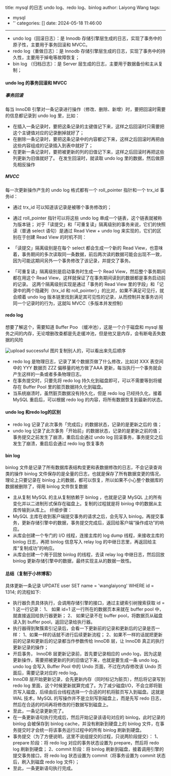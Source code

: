 title: mysql 的日志 undo log、redo log、binlog
author: Laiyong Wang
tags:
  - mysql
  - ''
categories: []
date: 2024-05-18 11:46:00
---
- undo log（回滚日志）：是 Innodb 存储引擎层生成的日志，实现了事务中的原子性，主要用于事务回滚和 MVCC。
- redo log（重做日志）：是 Innodb 存储引擎层生成的日志，实现了事务中的持久性，主要用于掉电等故障恢复；
- bin log （归档日志）：是 Server 层生成的日志，主要用于数据备份和主从复制；

#### undo log 的事务回滚和 MVCC
  ##### 事务回滚
  每当 InnoDB 引擎对一条记录进行操作（修改、删除、新增）时，要把回滚时需要的信息都记录到 undo log 里，比如：
  - 在插入一条记录时，要把这条记录的主键值记下来，这样之后回滚时只需要把这个主键值对应的记录删掉就好了；
  - 在删除一条记录时，要把这条记录中的内容都记下来，这样之后回滚时再把由这些内容组成的记录插入到表中就好了；
  - 在更新一条记录时，要把被更新的列的旧值记下来，这样之后回滚时再把这些列更新为旧值就好了。
  在发生回滚时，就读取 undo log 里的数据，然后做原先相反操作
  
  ##### MVCC
  每一次更新操作产生的 undo log 格式都有一个 roll_pointer 指针和一个 trx_id 事务id：
  - 通过 trx_id 可以知道该记录是被哪个事务修改的；
  - 通过 roll_pointer 指针可以将这些 undo log 串成一个链表，这个链表就被称为版本链；
  对于「读提交」和「可重复读」隔离级别的事务来说，它们的快照读（普通 select 语句）是通过 Read View + undo log 来实现的，它们的区别在于创建 Read View 的时机不同：

  - 「读提交」隔离级别是在每个 select 都会生成一个新的 Read View，也意味着，事务期间的多次读取同一条数据，前后两次读的数据可能会出现不一致，因为可能这期间另外一个事务修改了该记录，并提交了事务。
  - 「可重复读」隔离级别是启动事务时生成一个 Read View，然后整个事务期间都在用这个 Read View，这样就保证了在事务期间读到的数据都是事务启动前的记录。
  这两个隔离级别实现是通过「事务的 Read View 里的字段」和「记录中的两个隐藏列（trx_id 和 roll_pointer）」的比对，如果不满足可见行，就会顺着 undo log 版本链里找到满足其可见性的记录，从而控制并发事务访问同一个记录时的行为，这就叫 MVCC（多版本并发控制）
  
#### redo log
  想要了解这个，需要知道 Buffer Poo （缓冲池），这是一个介于磁盘和 mysql 服务之间的内存，无论增删改查都是先走缓冲池，但是他又是内存，会有断电丢失数据的风险
  
![upload successful](/images/pasted-41.png)
  图片复制别人的，可以看出来先后顺序
  - redo log 是物理日志，记录了某个数据页做了什么修改，比如对 XXX 表空间中的 YYY 数据页 ZZZ 偏移量的地方做了AAA 更新，每当执行一个事务就会产生这样的一条或者多条物理日志。
  - 在事务提交时，只要先将 redo log 持久化到磁盘即可，可以不需要等到将缓存在 Buffer Pool 里的脏页数据持久化到磁盘。
  - 当系统崩溃时，虽然脏页数据没有持久化，但是 redo log 已经持久化，接着 MySQL 重启后，可以根据 redo log 的内容，将所有数据恢复到最新的状态。
  
#### undo log 和redo log的区别

  - redo log 记录了此次事务「完成后」的数据状态，记录的是更新之后的 值；
  - undo log 记录了此次事务「开始前」的数据状态，记录的是更新之前的值；
  事务提交之前发生了崩溃，重启后会通过 undo log 回滚事务，事务提交之后发生了崩溃，重启后会通过 redo log 恢复事务
  
#### bin log
  binlog 文件是记录了所有数据库表结构变更和表数据修改的日志，不会记录查询类的操作
  binlog 文件保存的是全量的日志，也就是保存了所有数据变更的情况，理论上只要记录在 binlog 上的数据，都可以恢复，所以如果不小心整个数据库的数据被删除了，得用 binlog 文件恢复数据
  
  - 主从复制
  MySQL 的主从复制依赖于 binlog ，也就是记录 MySQL 上的所有变化并以二进制形式保存在磁盘上。复制的过程就是将 binlog 中的数据从主库传输到从库上。
  纤细步骤：
  - MySQL 主库在收到客户端提交事务的请求之后，会先写入 binlog，再提交事务，更新存储引擎中的数据，事务提交完成后，返回给客户端“操作成功”的响应。
  - 从库会创建一个专门的 I/O 线程，连接主库的 log dump 线程，来接收主库的 binlog 日志，再把 binlog 信息写入 relay log 的中继日志里，再返回给主库“复制成功”的响应。
  - 从库会创建一个用于回放 binlog 的线程，去读 relay log 中继日志，然后回放 binlog 更新存储引擎中的数据，最终实现主从的数据一致性。
  
#### 总结（复制于小林博客）
  具体更新一条记录 UPDATE user SET name = 'wanglaiyong' WHERE id = 1314; 的流程如下:

  - 执行器负责具体执行，会调用存储引擎的接口，通过主键索引树搜索获取 id = 1 这一行记录：
  1、 如果 id=1 这一行所在的数据页本来就在 buffer pool 中，就直接返回给执行器更新；
  2、 如果记录不在 buffer pool，将数据页从磁盘读入到 buffer pool，返回记录给执行器。
  - 执行器得到聚簇索引记录后，会看一下更新前的记录和更新后的记录是否一样：
  1、如果一样的话就不进行后续更新流程；
  2、如果不一样的话就把更新前的记录和更新后的记录都当作参数传给 InnoDB 层，让 InnoDB 真正的执行更新记录的操作；
  - 开启事务， InnoDB 层更新记录前，首先要记录相应的 undo log，因为这是更新操作，需要把被更新的列的旧值记下来，也就是要生成一条 undo log，undo log 会写入 Buffer Pool 中的 Undo 页面，不过在内存修改该 Undo 页面后，需要记录对应的 redo log。
  - InnoDB 层开始更新记录，会先更新内存（同时标记为脏页），然后将记录写到 redo log 里面，这个时候更新就算完成了。为了减少磁盘I/O，不会立即将脏页写入磁盘，后续由后台线程选择一个合适的时机将脏页写入到磁盘。这就是 WAL 技术，MySQL 的写操作并不是立刻写到磁盘上，而是先写 redo 日志，然后在合适的时间再将修改的行数据写到磁盘上。
  - 至此，一条记录更新完了。
  - 在一条更新语句执行完成后，然后开始记录该语句对应的 binlog，此时记录的 binlog 会被保存到 binlog cache，并没有刷新到硬盘上的 binlog 文件，在事务提交时才会统一将该事务运行过程中的所有 binlog 刷新到硬盘。
  - 事务提交（为了方便说明，这里不说组提交的过程，只说两阶段提交）：
  1、prepare 阶段：将 redo log 对应的事务状态设置为 prepare，然后将 redo log 刷新到硬盘；
  2、commit 阶段：将 binlog 刷新到磁盘，接着调用引擎的提交事务接口，将 redo log 状态设置为 commit（将事务设置为 commit 状态后，刷入到磁盘 redo log 文件）；
  - 至此，一条更新语句执行完成。
  